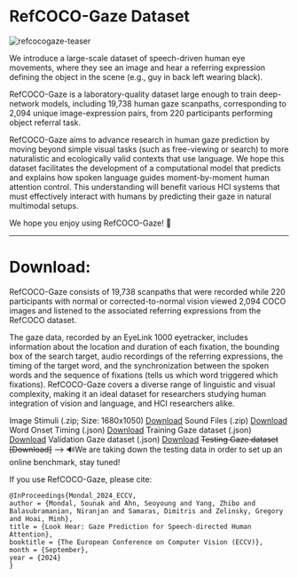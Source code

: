 # RefCOCO-Gaze Dataset

![refcocogaze-teaser](https://drive.google.com/uc?export=view&id=1U67rmU4MLBOCc9ASAnIttwlZhXdwPoUN)

We introduce a large-scale dataset of speech-driven human eye movements, where they see an image and hear a referring expression defining the object in the scene (e.g., guy in back left wearing black). 

RefCOCO-Gaze is a laboratory-quality dataset large enough to train deep-network models, including 19,738 human gaze scanpaths, corresponding to 2,094 unique image-expression pairs, from 220 participants performing object referral task.

RefCOCO-Gaze aims to advance research in human gaze prediction by moving beyond simple visual tasks (such as free-viewing or search) to more naturalistic and ecologically valid contexts that use language. We hope this dataset facilitates the development of a computational model that predicts and explains how spoken language guides moment-by-moment human attention control. This understanding will benefit various HCI systems that must effectively interact with humans by predicting their gaze in natural multimodal setups.

We hope you enjoy using RefCOCO-Gaze! 🎉

---
# Download:

RefCOCO-Gaze consists of 19,738 scanpaths that were recorded while 220 participants with normal or corrected-to-normal vision viewed 2,094 COCO images and listened to the associated referring expressions from the RefCOCO dataset. 

The gaze data, recorded by an EyeLink 1000 eyetracker, includes information about the location and duration of each fixation, the bounding box of the search target, audio recordings of the referring expressions, the timing of the target word, and the synchronization between the spoken words and the sequence of fixations (tells us which word triggered which fixations). RefCOCO-Gaze covers a diverse range of linguistic and visual complexity, making it an ideal dataset for researchers studying human integration of vision and language, and HCI researchers alike. 

Image Stimuli (.zip; Size: 1680x1050) [Download](https://drive.google.com/uc?id=1gOC2XMH8IIwwev0L0SmoyQRr7fYP_e60&export=download)
Sound Files (.zip) [Download](https://drive.google.com/uc?id=1gRwUc1LVkP-pSpH0LnXYVpWii6PLPk9u&export=download)
Word Onset Timing (.json) [Download](https://drive.google.com/uc?id=1PR1zvXA4NHijTOzmWSYgFyDNBIFFz8aJ&export=download)
Training Gaze dataset (.json) [Download](https://drive.google.com/uc?id=1TYEe174rUCfPrdw6ZZcmfbpn692kC_U1&export=download)
Validation Gaze dataset (.json) [Download](https://drive.google.com/uc?id=1TYi9qrGAn2jqPfAPn5LlBFxRNJ828chg&export=download)
~~Testing Gaze dataset [Download]~~ --> 🔊We are taking down the testing data in order to set up an online benchmark, stay tuned!

If you use RefCOCO-Gaze, please cite:

```
@InProceedings{Mondal_2024_ECCV,
author = {Mondal, Sounak and Ahn, Seoyoung and Yang, Zhibo and Balasubramanian, Niranjan and Samaras, Dimitris and Zelinsky, Gregory and Hoai, Minh},
title = {Look Hear: Gaze Prediction for Speech-directed Human Attention},
booktitle = {The European Conference on Computer Vision (ECCV)},
month = {September},
year = {2024}
}
```
